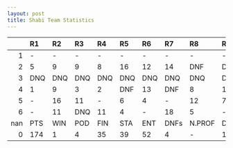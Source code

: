 ```yaml
---
layout: post 
title: Shabi Team Statistics
--- 
```


|     | R1   | R2   | R3   | R4   | R5   | R6   | R7   | R8     | R9   | R10   | R11   | R12   | Points   | Pos   |
|----:|:-----|:-----|:-----|:-----|:-----|:-----|:-----|:-------|:-----|:------|:------|:------|:---------|:------|
|   1 | -    | -    | -    | -    | -    | -    | -    | -      | -    | -     | -     | -     | nan      | nan   |
|   2 | 5    | 9    | 9    | 8    | 16   | 12   | 14   | DNF    | DNF  | 17    | 9     | 12    | 25.0     | 11.0  |
|   3 | DNQ  | DNQ  | DNQ  | DNQ  | DNQ  | DNQ  | DNQ  | DNQ    | DNQ  | DNQ   | DNQ   | -     | 0.0      | 16.0  |
|   4 | 1    | 9    | 3    | 2    | DNF  | 13   | DNF  | 8      | 13   | DNQ   | 15    | -     | 72.0     | 6.0   |
|   5 | -    | 16   | 11   | -    | 6    | 4    | -    | 12     | 7    | 6     | 2     | 6     | 53.0     | 8.0   |
|   6 | -    | 11   | DNQ  | 11   | 4    | -    | 18   | 5      | -    | 6     | 13    | 13    | 24.0     | 10.0  |
| nan | PTS  | WIN  | POD  | FIN  | STA  | ENT  | DNFs | N.PROF | DNQ  | %FIN  | PPR   | BST   | CHA      | RNK   |
|   0 | 174  | 1    | 4    | 35   | 39   | 52   | 4    | -      | 13   | 89.7  | 3.35  | 1     | 0        | 10    |